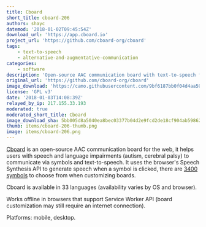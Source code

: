 ```yaml
---
title: Cboard
short_title: cboard-206
authors: shayc
datemod: '2018-01-02T09:45:54Z'
download_url: 'https://app.cboard.io'
project_url: 'https://github.com/cboard-org/cboard'
tags:
    - text-to-speech
    - alternative-and-augmentative-communication
categories:
    - software
description: 'Open-source AAC communication board with text-to-speech for the browser'
original_url: 'https://github.com/cboard-org/cboard'
image_download: 'https://camo.githubusercontent.com/9bf6187bb0f04d4aa504adea19dc200cc2c308ef/68747470733a2f2f692e696d6775722e636f6d2f6565483963554d2e6a7067'
license: 'GPL v3'
date: '2018-01-03T14:08:39Z'
relayed_by_ip: 217.155.33.193
moderated: true
moderated_short_title: Cboard
image_download_sha: 5bb005d8a5040ea8bec03377b04d2e9fcd2de18cf904ab59862dbd69c348405b
thumb: items/cboard-206-thumb.png
image: items/cboard-206.png
---
```

[Cboard](https://www.cboard.io/) is an open-source AAC communication board for the web, it helps users with speech and language impairments (autism, cerebral palsy) to communicate via symbols and text-to-speech.
It uses the browser's Speech Synthesis API to generate speech when a symbol is clicked, there are [3400 symbols](https://github.com/straight-street/mulberry-symbols) to choose from when customizing boards.

Cboard is available in 33 languages (availability varies by OS and browser).

Works offline in browsers that support Service Worker API (board customization may still require an internet connection).

Platforms: mobile, desktop.
